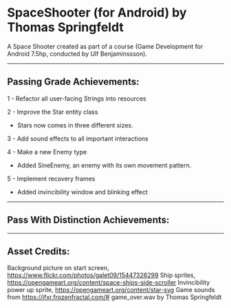 # SpaceShooter (for Android) by Thomas Springfeldt 
A Space Shooter created as part of a course (Game Development for Android 7.5hp, conducted 
by Ulf Benjaminssson).

---
## Passing Grade Achievements:
1 - Refactor all user-facing Strings into resources  

2 - Improve the Star entity class  
- Stars now comes in three different sizes.

3 - Add sound effects to all important interactions  

4 - Make a new Enemy type  
- Added SineEnemy, an enemy with its own movement pattern.

5 - Implement recovery frames  
- Added invincibility window and blinking effect 

---
## Pass With Distinction Achievements:



---
## Asset Credits:
Background picture on start screen, https://www.flickr.com/photos/galet09/15447326299
Ship sprites, https://opengameart.org/content/space-ships-side-scroller
Invincibility power up sprite, https://opengameart.org/content/star-svg
Game sounds from https://jfxr.frozenfractal.com/#
game_over.wav by Thomas Springfeldt